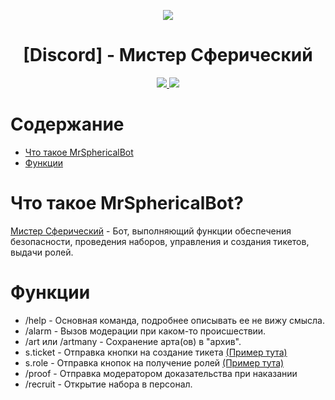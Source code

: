 <p align="center">
  <img src="https://cdn.discordapp.com/attachments/730860735932006462/1063107831777218590/banner2.webp">
</p>

<h1 align="center">[Discord] - Мистер Сферический</h1>
<p align="center">
  <a href="https://github.com/Necroplod/MrSphericalBot/blob/main/LICENSE">
    <img src="https://img.shields.io/badge/License-MIT-Important">
  </a>
  <a href="https://www.python.org">
    <img src="https://img.shields.io/badge/Python-3.9-informational.svg">
  </a>
</p>

# Содержание
* [Что такое MrSphericalBot]()
* [Функции]()

# Что такое MrSphericalBot?
[Мистер Сферический]() - Бот, выполняющий функции обеспечения безопасности, проведения наборов, управления и создания тикетов, выдачи ролей.

# Функции
- /help - Основная команда, подробнее описывать ее не вижу смысла.
- /alarm - Вызов модерации при каком-то происшествии.
- /art или /artmany - Сохранение арта(ов) в "архив".
- s.ticket - Отправка кнопки на создание тикета [(Пример тута)](https://github.com/necroplod/MrSphericalBot/assets/84621214/fd52d8d1-7c83-46d9-bfa4-74eff56063e7)
- s.role - Отправка кнопок на получение ролей [(Пример тута)](https://cdn.discordapp.com/attachments/1102887416626425886/1144943627991265310/image.png)
- /proof - Отправка модератором доказательства при наказании
- /recruit - Открытие набора в персонал.
